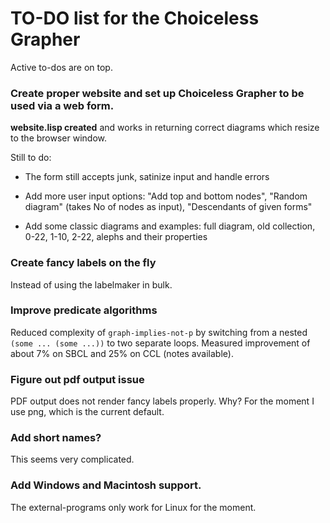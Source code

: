# TO-DO list for the Choiceless Grapher

Active to-dos are on top.

### Create proper website and set up Choiceless Grapher to be used via a web form.

**website.lisp created** and works in returning correct diagrams which resize to the browser window.

Still to do:

* The form still accepts junk, satinize input and handle errors

* Add more user input options: "Add top and bottom nodes", "Random diagram" (takes No of nodes as input), "Descendants of given forms"

* Add some classic diagrams and examples: full diagram, old collection, 0-22, 1-10, 2-22, alephs and their properties


### Create fancy labels on the fly

Instead of using the labelmaker in bulk.

### Improve predicate algorithms

Reduced complexity of `graph-implies-not-p` by switching from a nested `(some ... (some ...))` to two separate loops. Measured improvement of about 7% on SBCL and 25% on CCL (notes available).

### Figure out pdf output issue

PDF output does not render fancy labels properly. Why?
For the moment I use png, which is the current default. 

### Add short names?

This seems very complicated.

### Add Windows and Macintosh support.

The external-programs only work for Linux for the moment.


